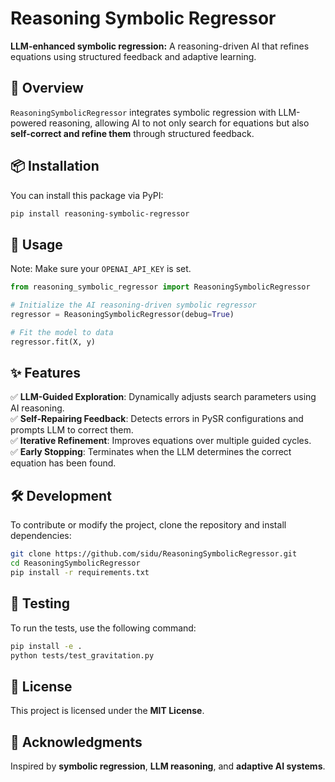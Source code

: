 # Reasoning Symbolic Regressor

**LLM-enhanced symbolic regression:** A reasoning-driven AI that refines equations using structured feedback and adaptive learning.

## 🚀 Overview
`ReasoningSymbolicRegressor` integrates symbolic regression with LLM-powered reasoning, allowing AI to not only search for equations but also **self-correct and refine them** through structured feedback.

## 📦 Installation
You can install this package via PyPI:
```bash
pip install reasoning-symbolic-regressor
```

## 🔧 Usage
Note: Make sure your `OPENAI_API_KEY` is set.
```python
from reasoning_symbolic_regressor import ReasoningSymbolicRegressor

# Initialize the AI reasoning-driven symbolic regressor
regressor = ReasoningSymbolicRegressor(debug=True)

# Fit the model to data
regressor.fit(X, y)
```

## ✨ Features
✅ **LLM-Guided Exploration**: Dynamically adjusts search parameters using AI reasoning.  
✅ **Self-Repairing Feedback**: Detects errors in PySR configurations and prompts LLM to correct them.  
✅ **Iterative Refinement**: Improves equations over multiple guided cycles.  
✅ **Early Stopping**: Terminates when the LLM determines the correct equation has been found.  

## 🛠️ Development
To contribute or modify the project, clone the repository and install dependencies:
```bash
git clone https://github.com/sidu/ReasoningSymbolicRegressor.git
cd ReasoningSymbolicRegressor
pip install -r requirements.txt
```
## 🧪 Testing
To run the tests, use the following command:
```bash
pip install -e .
python tests/test_gravitation.py
```

## 📜 License
This project is licensed under the **MIT License**.

## 🌟 Acknowledgments
Inspired by **symbolic regression**, **LLM reasoning**, and **adaptive AI systems**.